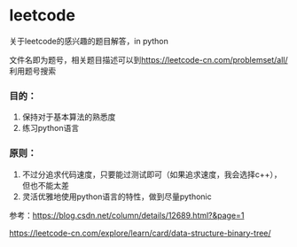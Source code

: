# leetcode
关于leetcode的感兴趣的题目解答，in python

文件名即为题号，相关题目描述可以到<https://leetcode-cn.com/problemset/all/>利用题号搜索

### 目的：
1. 保持对于基本算法的熟悉度
2. 练习python语言

### 原则：
1. 不过分追求代码速度，只要能过测试即可（如果追求速度，我会选择c++），但也不能太差
2. 灵活优雅地使用python语言的特性，做到尽量pythonic


参考：https://blog.csdn.net/column/details/12689.html?&page=1

https://leetcode-cn.com/explore/learn/card/data-structure-binary-tree/
